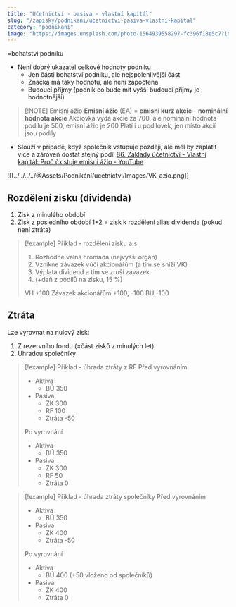 ```yaml
---
title: "Účetnictví - pasiva - vlastní kapitál"
slug: "/zapisky/podnikani/ucetnictvi-pasiva-vlastni-kapital"
category: "podnikani"
image: "https://images.unsplash.com/photo-1564939558297-fc396f18e5c7?ixlib=rb-1.2.1&ixid=MnwxMjA3fDB8MHxwaG90by1wYWdlfHx8fGVufDB8fHx8&auto=format&fit=crop&w=1171&q=80"
---
```


=bohatství podniku
- Není dobrý ukazatel celkové hodnoty podniku
	- Jen části bohatství podniku, ale nejspolehlivější část 
	- Značka má taky hodnotu, ale není započtena
	- Budoucí příjmy (podnik co bude mít vyšší budoucí příjmy je hodnotnější)


> [!NOTE] Emisní ážio
> **Emisní ážio** (EA) = **emisní kurz akcie** - **nominální hodnota akcie**
> Akciovka vydá akcie za 700, ale nominální hodnota podílu je 500, emisní ážio je 200
> Platí i u podílovek, jen místo akcií jsou podíly

- Slouží v případě, když společník vstupuje později, ale měl by zaplatit více a zároveň dostat stejný podíl
[86. Základy účetnictví - Vlastní kapitál: Proč čxistuje emisní ážio - YouTube](https://youtu.be/KxdUX3ZmAx8)

![[../../../../@Assets/Podnikání/ucetnictvi/Images/VK_azio.png]]

## Rozdělení zisku (dividenda)
1. Zisk z minulého období
2. Zisk z posledního období
1+2 = zisk k rozdělení alias dividenda (pokud není ztráta)

> [!example] Příklad - rozdělení zisku a.s.
> 1. Rozhodne valná hromada (nejvyšší orgán)
> 2. Vznikne závazek vůči akcionářům (a tím se sníží VK)
> 3. Výplata dividend a tím se zruší závazek
> 4. (+daň z podílů na zisku, 15 %)
>    
>   VH +100
>   Závazek akcionářům +100, -100
>   BÚ -100

## Ztráta
Lze vyrovnat na nulový zisk:
1. Z rezervního fondu (=část zisků z minulých let)
2. Úhradou společníky

> [!example] Příklad - úhrada ztráty z RF
> Před vyrovnáním
> - Aktiva
> 	- BÚ 350
> - Pasiva
> 	- ZK 300
> 	- RF 100
> 	- Ztráta -50
> 	  
> Po vyrovnání
> - Aktiva
> 	- BÚ 350
> - Pasiva
> 	- ZK 300
> 	- RF 50
> 	- Ztráta 0

> [!example] Příklad - úhrada ztráty společníky
> Před vyrovnáním
> - Aktiva
> 	- BÚ 350
> - Pasiva
> 	- ZK 400
> 	- Ztráta -50
> 	  
> Po vyrovnání
> - Aktiva
> 	- BÚ 400 (+50 vloženo od společníků)
> - Pasiva
> 	- ZK 400
> 	- Ztráta 0